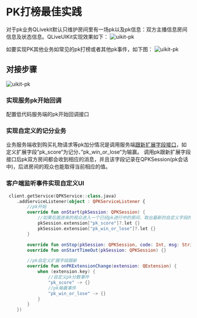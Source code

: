 # PK打榜最佳实践

对于pk业务QLivekit默认只维护房间里有一场pk以及pk信息：双方主播信息房间信息及状态信息。QLiveUIKit实现效果如下：
![uikit-pk](https://demo-qnrtc-files.qnsdk.com/pk.png)

如要实现PK其他业务如常见的pk打榜或者其他pk事件，如下图：
![uikit-pk](https://demo-qnrtc-files.qnsdk.com/pk2.png)


## 对接步骤

![uikit-pk](https://demo-qnrtc-files.qnsdk.com/pkdrawio.png)

### 实现服务pk开始回调
配置低代码服务端的pk开始回调接口

### 实现自定义的记分业务
业务服务端收到购买礼物请求等pk加分情况是调用服务端[跟新扩展字段接口](https://developer.qiniu.com/lowcode/12417/pk-module-interface)，如定义扩展字段”pk_score“为记分、”pk_win_or_lose“为输赢。
调用pk跟新扩展字段接口后pk双方房间都会收到相应的消息，并且该字段记录在QPKSession(pk会话中)，后进房间的观众也能取得当前相应的值。

### 客户端监听事件实现自定义UI

```kotlin
 client.getService(QPKService::class.java)
    .addServiceListener(object : QPKServiceListener {
        //pk开始
        override fun onStart(pkSession: QPKSession) {
            //如果后面进来的观众进入一个已经pk进行中的房间，取出最新的自定义字段的值恢复UI
            pkSession.extension["pk_score"]?.let {}
            pkSession.extension["pk_win_or_lose"]?.let {}
        }

        override fun onStop(pkSession: QPKSession, code: Int, msg: String) {}
        override fun onStartTimeOut(pkSession: QPKSession) {}

        //pk自定义扩展字段跟新
        override fun onPKExtensionChange(extension: QExtension) {
            when (extension.key) {
                //自定义pk分数事件
                "pk_score" -> {}
                //pk输赢事件
                "pk_win_or_lose" -> {}
            }
        }
    })
```


